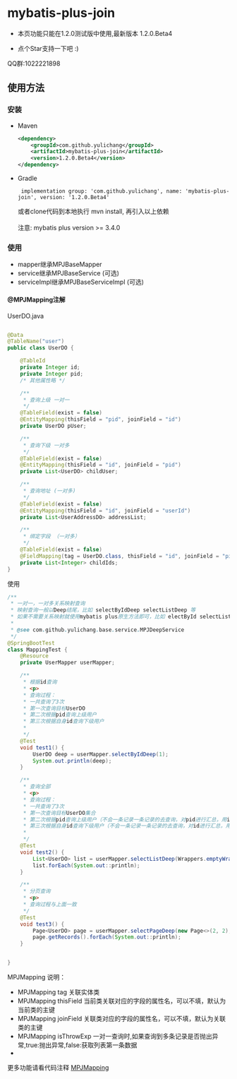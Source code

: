 # mybatis-plus-join

* 本页功能只能在1.2.0测试版中使用,最新版本 1.2.0.Beta4

* 点个Star支持一下吧 :)

QQ群:1022221898

## 使用方法

### 安装

- Maven
  ```xml
  <dependency>
      <groupId>com.github.yulichang</groupId>
      <artifactId>mybatis-plus-join</artifactId>
      <version>1.2.0.Beta4</version>
  </dependency>
  ```
- Gradle
  ```
   implementation group: 'com.github.yulichang', name: 'mybatis-plus-join', version: '1.2.0.Beta4'
  ```
  或者clone代码到本地执行 mvn install, 再引入以上依赖  
  <br>
  注意: mybatis plus version >= 3.4.0
  <br>

### 使用

* mapper继承MPJBaseMapper
* service继承MPJBaseService (可选)
* serviceImpl继承MPJBaseServiceImpl (可选)

#### @MPJMapping注解

UserDO.java

```java

@Data
@TableName("user")
public class UserDO {

    @TableId
    private Integer id;
    private Integer pid;
    /* 其他属性略 */

    /**
     * 查询上级 一对一
     */
    @TableField(exist = false)
    @EntityMapping(thisField = "pid", joinField = "id")
    private UserDO pUser;

    /**
     * 查询下级 一对多
     */
    @TableField(exist = false)
    @EntityMapping(thisField = "id", joinField = "pid")
    private List<UserDO> childUser;

    /**
     * 查询地址 (一对多)
     */
    @TableField(exist = false)
    @EntityMapping(thisField = "id", joinField = "userId")
    private List<UserAddressDO> addressList;

    /**
     * 绑定字段 （一对多）
     */
    @TableField(exist = false)
    @FieldMapping(tag = UserDO.class, thisField = "id", joinField = "pid", select = "id")
    private List<Integer> childIds;
}
```

使用

```java
/**
 * 一对一，一对多关系映射查询
 * 映射查询一般以Deep结尾，比如 selectByIdDeep selectListDeep 等
 * 如果不需要关系映射就使用mybatis plus原生方法即可，比如 electById selectList 等
 *
 * @see com.github.yulichang.base.service.MPJDeepService
 */
@SpringBootTest
class MappingTest {
    @Resource
    private UserMapper userMapper;

    /**
     * 根据id查询
     * <p>
     * 查询过程：
     * 一共查询了3次
     * 第一次查询目标UserDO
     * 第二次根据pid查询上级用户
     * 第三次根据自身id查询下级用户
     *
     */
    @Test
    void test1() {
        UserDO deep = userMapper.selectByIdDeep(1);
        System.out.println(deep);
    }

    /**
     * 查询全部
     * <p>
     * 查询过程：
     * 一共查询了3次
     * 第一次查询目标UserDO集合
     * 第二次根据pid查询上级用户（不会一条记录一条记录的去查询，对pid进行汇总，用in语句一次性查出来，然后进行匹配）
     * 第三次根据自身id查询下级用户（不会一条记录一条记录的去查询，对id进行汇总，用in语句一次性查出来，然后进行匹配）
     *
     */
    @Test
    void test2() {
        List<UserDO> list = userMapper.selectListDeep(Wrappers.emptyWrapper());
        list.forEach(System.out::println);
    }

    /**
     * 分页查询
     * <p>
     * 查询过程与上面一致
     */
    @Test
    void test3() {
        Page<UserDO> page = userMapper.selectPageDeep(new Page<>(2, 2), Wrappers.emptyWrapper());
        page.getRecords().forEach(System.out::println);
    }


}

```

MPJMapping 说明：

* MPJMapping tag 关联实体类
* MPJMapping thisField 当前类关联对应的字段的属性名，可以不填，默认为当前类的主键
* MPJMapping joinField 关联类对应的字段的属性名，可以不填，默认为关联类的主键
* MPJMapping isThrowExp 一对一查询时,如果查询到多条记录是否抛出异常,true:抛出异常,false:获取列表第一条数据
*

更多功能请看代码注释 [MPJMapping](https://gitee.com/best_handsome/mybatis-plus-join/blob/master/src/main/java/com/github/yulichang/annotation/MPJMapping.java)





